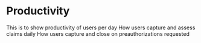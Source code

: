 # Productivity
This is to show productivity of users per day
How users capture and assess claims daily
How users capture and close on preauthorizations requested
